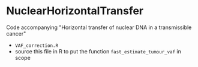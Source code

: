 # NuclearHorizontalTransfer

Code accompanying "Horizontal transfer of nuclear DNA in a transmissible cancer"

- `VAF_correction.R`
 - source this file in R to put the function `fast_estimate_tumour_vaf` in scope
